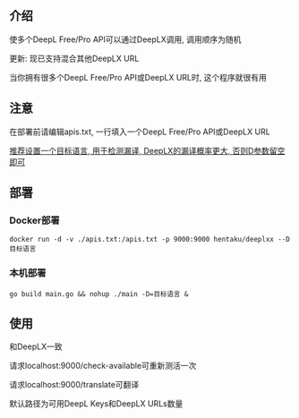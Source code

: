 ## 介绍
使多个DeepL Free/Pro API可以通过DeepLX调用, 调用顺序为随机

更新: 现已支持混合其他DeepLX URL

当你拥有很多个DeepL Free/Pro API或DeepLX URL时, 这个程序就很有用

## 注意
在部署前请编辑apis.txt, 一行填入一个DeepL Free/Pro API或DeepLX URL

[推荐设置一个目标语言, 用于检测漏译, DeepLX的漏译概率更大, 否则D参数留空即可](https://fo.wikipedia.org/wiki/Fyrimynd:ISO_15924_script_codes_and_related_Unicode_data)

## 部署

### Docker部署
```
docker run -d -v ./apis.txt:/apis.txt -p 9000:9000 hentaku/deeplxx --D 目标语言
```
### 本机部署
```
go build main.go && nohup ./main -D=目标语言 &
```

## 使用
和DeepLX一致

请求localhost:9000/check-available可重新测活一次

请求localhost:9000/translate可翻译

默认路径为可用DeepL Keys和DeepLX URLs数量
